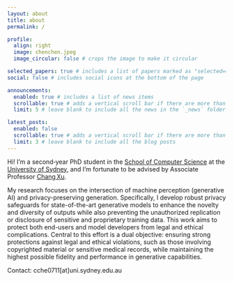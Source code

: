 ```yaml
---
layout: about
title: about
permalink: /

profile:
  align: right
  image: chenchen.jpeg
  image_circular: false # crops the image to make it circular

selected_papers: true # includes a list of papers marked as "selected={true}"
social: false # includes social icons at the bottom of the page

announcements:
  enabled: true # includes a list of news items
  scrollable: true # adds a vertical scroll bar if there are more than 3 news items
  limit: 5 # leave blank to include all the news in the `_news` folder

latest_posts:
  enabled: false
  scrollable: true # adds a vertical scroll bar if there are more than 3 new posts items
  limit: 3 # leave blank to include all the blog posts
---
```


Hi! I’m a second‑year PhD student in the [School of Computer Science](https://www.sydney.edu.au/engineering/schools/school-of-computer-science.html) at the [University of Sydney](https://www.sydney.edu.au/), and I’m fortunate to be advised by Associate Professor [Chang Xu](http://changxu.xyz/).

My research focuses on the intersection of machine perception (generative AI) and privacy-preserving generation. Specifically, I develop robust privacy safeguards for state-of-the-art generative models to enhance the novelty and diversity of outputs while also preventing the unauthorized replication or disclosure of sensitive and proprietary training data. This work aims to protect both end-users and model developers from legal and ethical complications. Central to this effort is a dual objective: ensuring strong protections against legal and ethical violations, such as those involving copyrighted material or sensitive medical records, while maintaining the highest possible fidelity and performance in generative capabilities.

Contact: cche0711[at]uni.sydney.edu.au
